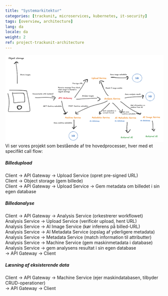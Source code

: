 ```yaml
---
title: "Systemarkitektur"
categories: [trackunit, microservices, kubernetes, it-security]
tags: [overview, architecture]
lang: da
locale: da
weight: 2
ref: project-trackunit-architecture
---
```

![Arkitekturdiagram](../../../assets/images/architecture.png)
Vi ser vores projekt som bestående af tre hovedprocesser, hver med et specifikt call flow:

##### Billedupload
Client → API Gateway → Upload Service (opret pre-signed URL)  
Client → Object storage (gem billede)  
Client → API Gateway → Upload Service → Gem metadata om billedet i sin egen database

##### Billedanalyse
Client → API Gateway → Analysis Service (orkestrerer workflowet)  
Analysis Service → Upload Service (verificér upload, hent URL)  
Analysis Service → AI Image Service (kør inferens på billed-URL)  
Analysis Service → AI Metadata Service (opslag af yderligere metadata)  
Analysis Service → Metadata Service (match information til attributter)  
Analysis Service → Machine Service (gem maskinmetadata i database)  
Analysis Service → gem analysens resultat i sin egen database  
→ API Gateway → Client

##### Læsning af eksisterende data
Client → API Gateway → Machine Service (ejer maskindatabasen, tilbyder CRUD-operationer)  
→ API Gateway → Client